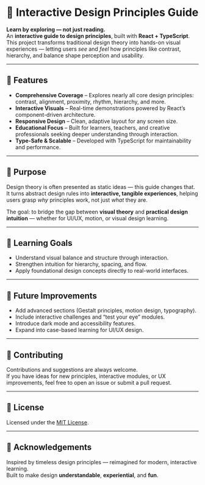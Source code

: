 # 🎨 Interactive Design Principles Guide

**Learn by exploring — not just reading.**  
An **interactive guide to design principles**, built with **React + TypeScript**.  
This project transforms traditional design theory into hands-on visual experiences — letting users *see* and *feel* how principles like contrast, hierarchy, and balance shape perception and usability.

---

## 🚀 Features

- **Comprehensive Coverage** – Explores nearly all core design principles: contrast, alignment, proximity, rhythm, hierarchy, and more.  
- **Interactive Visuals** – Real-time demonstrations powered by React’s component-driven architecture.  
- **Responsive Design** – Clean, adaptive layout for any screen size.  
- **Educational Focus** – Built for learners, teachers, and creative professionals seeking deeper understanding through interaction.  
- **Type-Safe & Scalable** – Developed with TypeScript for maintainability and performance.  

---

## 🧭 Purpose

Design theory is often presented as static ideas — this guide changes that.  
It turns abstract design rules into **interactive, tangible experiences**, helping users grasp *why* principles work, not just *what* they are.  

The goal: to bridge the gap between **visual theory** and **practical design intuition** — whether for UI/UX, motion, or visual design learning.

---

## 🧠 Learning Goals

- Understand visual balance and structure through interaction.  
- Strengthen intuition for hierarchy, spacing, and flow.  
- Apply foundational design concepts directly to real-world interfaces.  

---

## 🧩 Future Improvements

- Add advanced sections (Gestalt principles, motion design, typography).  
- Include interactive challenges and “test your eye” modules.  
- Introduce dark mode and accessibility features.  
- Expand into case-based learning for UI/UX design.  

---

## 🤝 Contributing

Contributions and suggestions are always welcome.  
If you have ideas for new principles, interactive modules, or UX improvements, feel free to open an issue or submit a pull request.  

---

## 📜 License

Licensed under the [MIT License](LICENSE).  

---

## 🌟 Acknowledgements

Inspired by timeless design principles — reimagined for modern, interactive learning.  
Built to make design **understandable**, **experiential**, and **fun**.  
